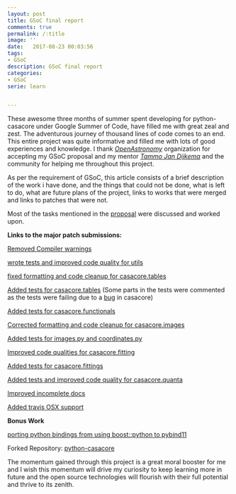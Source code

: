```yaml
---
layout: post
title: GSoC final report
comments: true
permalink: /:title
image: ''
date:   2017-08-23 00:03:56
tags:
- GSoC
description: GSoC final report
categories:
- GSoC
serie: learn


---
```


These awesome three months of summer spent developing for python-casacore under Google Summer of Code, have filled me with great zeal and zest. The adventurous journey of thousand lines of code comes to an end.  This entire project was quite informative and filled me with lots of good experiences and knowledge. I thank [*OpenAstronomy*](http://openastronomy.org/) organization for accepting my GSoC proposal and my mentor [*Tammo Jan Dijkema*](https://github.com/tammojan) and the community for helping me throughout this project.

As per the requirement of GSoC, this article consists of a brief description of the work i have done, and the things that could not be done, what is left to do, what are future plans of the project, links to works that were merged and links to patches that were not.

Most of the tasks mentioned in the [proposal](https://docs.google.com/document/d/1c8HlyVIIm97uhh3ig-dpKNGeM8UbDpyoRI3oHrBSPvs/edit) were discussed and worked upon. 

**Links to the major patch submissions:**

[Removed Compiler warnings](https://github.com/casacore/python-casacore/pull/86)

[wrote tests and improved code quality for utils](https://github.com/casacore/python-casacore/pull/89)

[fixed formatting and code cleanup for casacore.tables](https://github.com/casacore/python-casacore/pull/98)

[Added tests for casacore.tables](https://github.com/casacore/python-casacore/pull/114) (Some parts in the tests were commented as the tests were failing due to a [bug](https://github.com/casacore/casacore/issues/611) in casacore)

[Added tests for casacore.functionals](https://github.com/casacore/python-casacore/pull/101) 

[Corrected formatting and code cleanup for casacore.images](https://github.com/casacore/python-casacore/pull/107)

[Added tests for images.py and coordinates.py](https://github.com/casacore/python-casacore/pull/106)

[Improved code qualities for casacore.fitting](https://github.com/casacore/python-casacore/pull/109)

[Added tests for casacore.fittings](https://github.com/casacore/python-casacore/pull/110)

[Added tests and improved code quality for casacore.quanta](https://github.com/casacore/python-casacore/pull/113)

[Improved incomplete docs](https://github.com/casacore/python-casacore/pull/117)

[Added travis OSX support](https://github.com/casacore/python-casacore/pull/115/files)

**Bonus Work**

[porting python bindings from using boost::python to pybind11](https://github.com/shibasisp/python-casacore/tree/pybind11)



Forked Repository: [python-casacore](https://github.com/shibasisp/python-casacore)



The momentum gained through this project is a great moral booster for me and I wish this momentum will drive my curiosity to keep learning more in future and the open source technologies will flourish with their full potential and thrive to its zenith.











